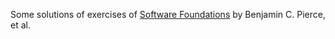 Some solutions of exercises of [Software Foundations](http://www.cis.upenn.edu/~bcpierce/sf/current/)
by Benjamin C. Pierce, et al.
